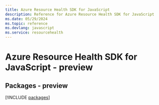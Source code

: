 ```yaml
---
title: Azure Resource Health SDK for JavaScript
description: Reference for Azure Resource Health SDK for JavaScript
ms.date: 05/29/2024
ms.topic: reference
ms.devlang: javascript
ms.service: resourcehealth
---
```

# Azure Resource Health SDK for JavaScript - preview
## Packages - preview
[!INCLUDE [packages](resource-health-index.md)]